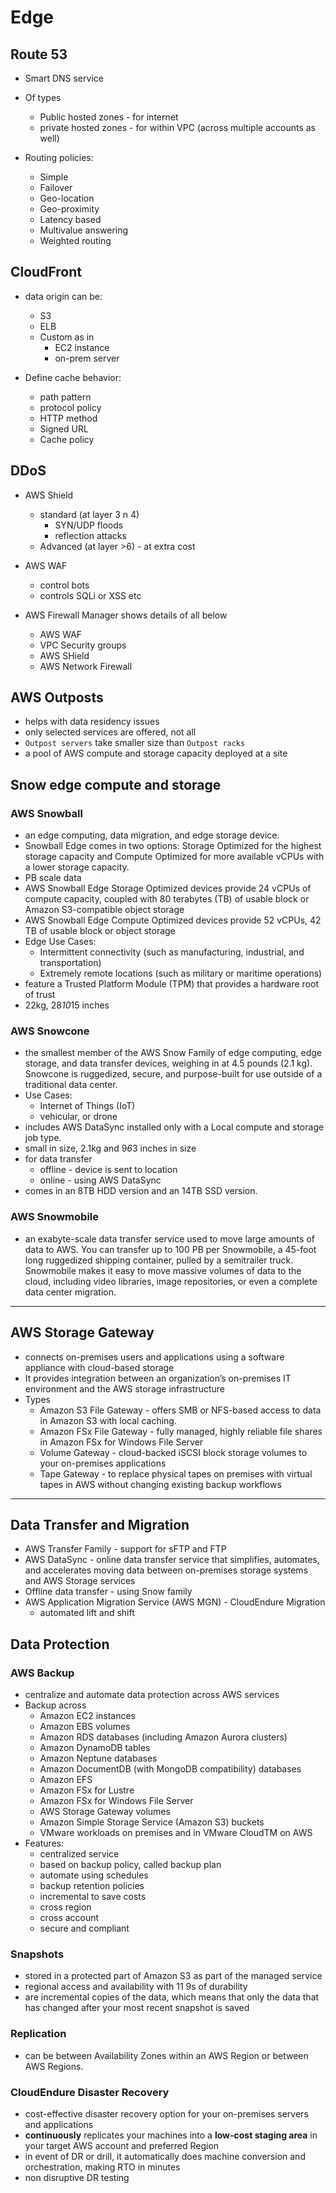 # Edge

## Route 53

* Smart DNS service
* Of types
  * Public hosted zones - for internet
  * private hosted zones - for within VPC (across multiple accounts as well)

* Routing policies:
  * Simple
  * Failover
  * Geo-location
  * Geo-proximity
  * Latency based
  * Multivalue answering
  * Weighted routing

## CloudFront

* data origin can be:
  * S3
  * ELB
  * Custom as in
    * EC2 instance
    * on-prem server

* Define cache behavior:
  * path pattern
  * protocol policy
  * HTTP method
  * Signed URL
  * Cache policy

## DDoS

* AWS Shield
  * standard (at layer 3 n 4)
    * SYN/UDP floods
    * reflection attacks
  * Advanced (at layer >6) - at extra cost

* AWS WAF
  * control bots
  * controls SQLi or XSS etc

* AWS Firewall Manager shows details of all below
  * AWS WAF
  * VPC Security groups
  * AWS SHield
  * AWS Network Firewall

## AWS Outposts

* helps with data residency issues
* only selected services are offered, not all
* `Outpost servers` take smaller size than `Outpost racks`
* a pool of AWS compute and storage capacity deployed at a site

## Snow edge compute and storage

### AWS Snowball 

* an edge computing, data migration, and edge storage device.
* Snowball Edge comes in two options: Storage Optimized for the highest storage capacity and Compute Optimized for more available vCPUs with a lower storage capacity.
* PB scale data
* AWS Snowball Edge Storage Optimized devices provide 24 vCPUs of compute capacity, coupled with 80 terabytes (TB) of usable block or Amazon S3-compatible object storage
* AWS Snowball Edge Compute Optimized devices provide 52 vCPUs, 42 TB of usable block or object storage
* Edge Use Cases:
  * Intermittent connectivity (such as manufacturing, industrial, and transportation)
  * Extremely remote locations (such as military or maritime operations) 
* feature a Trusted Platform Module (TPM) that provides a hardware root of trust
* 22kg, 28*10*15 inches

### AWS Snowcone 

* the smallest member of the AWS Snow Family of edge computing, edge storage, and data transfer devices, weighing in at 4.5 pounds (2.1 kg). Snowcone is ruggedized, secure, and purpose-built for use outside of a traditional data center.
* Use Cases:
  * Internet of Things (IoT)
  * vehicular, or drone
* includes AWS DataSync installed only with a Local compute and storage job type. 
* small in size, 2.1kg and 9*6*3 inches in size
* for data transfer
  * offline - device is sent to location
  * online - using AWS DataSync
* comes in an 8TB HDD version and an 14TB SSD version.



### AWS Snowmobile 

*  an exabyte-scale data transfer service used to move large amounts of data to AWS. You can transfer up to 100 PB per Snowmobile, a 45-foot long ruggedized shipping container, pulled by a semitrailer truck. Snowmobile makes it easy to move massive volumes of data to the cloud, including video libraries, image repositories, or even a complete data center migration.

-----


## AWS Storage Gateway

* connects on-premises users and applications using a software appliance with cloud-based storage
* It provides integration between an organization’s on-premises IT environment and the AWS storage infrastructure
* Types
  * Amazon S3 File Gateway - offers SMB or NFS-based access to data in Amazon S3 with local caching.
  * Amazon FSx File Gateway  - fully managed, highly reliable file shares in Amazon FSx for Windows File Server
  * Volume Gateway - cloud-backed iSCSI block storage volumes to your on-premises applications
  * Tape Gateway - to replace physical tapes on premises with virtual tapes in AWS without changing existing backup workflows


-----


## Data Transfer and Migration

* AWS Transfer Family - support for sFTP and FTP
* AWS DataSync - online data transfer service that simplifies, automates, and accelerates moving data between on-premises storage systems and AWS Storage services
* Offline data transfer - using Snow family
* AWS Application Migration Service (AWS MGN) - CloudEndure Migration
  * automated lift and shift

## Data Protection

### AWS Backup

* centralize and automate data protection across AWS services
* Backup across
    * Amazon EC2 instances
    * Amazon EBS volumes
    * Amazon RDS databases (including Amazon Aurora clusters)
    * Amazon DynamoDB tables
    * Amazon Neptune databases
    * Amazon DocumentDB (with MongoDB compatibility) databases
    * Amazon EFS
    * Amazon FSx for Lustre
    * Amazon FSx for Windows File Server
    * AWS Storage Gateway volumes
    * Amazon Simple Storage Service (Amazon S3) buckets
    * VMware workloads on premises and in VMware CloudTM on AWS
* Features:
  * centralized service
  * based on backup policy, called backup plan
  * automate using schedules
  * backup retention policies
  * incremental to save costs
  * cross region
  * cross account
  * secure and compliant


### Snapshots

* stored in a protected part of Amazon S3 as part of the managed service
* regional access and availability with 11 9s of durability
* are incremental copies of the data, which means that only the data that has changed after your most recent snapshot is saved

### Replication

* can be between Availability Zones within an AWS Region or between AWS Regions.

### CloudEndure Disaster Recovery 

* cost-effective disaster recovery option for your on-premises servers and applications
* **continuously** replicates your machines into a **low-cost staging area** in your target AWS account and preferred Region
* in event of DR or drill, it automatically does machine conversion and orchestration, making RTO in minutes
* non disruptive DR testing

